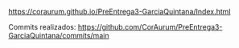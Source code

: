 https://coraurum.github.io/PreEntrega3-GarciaQuintana/Index.html

Commits realizados: https://github.com/CorAurum/PreEntrega3-GarciaQuintana/commits/main

